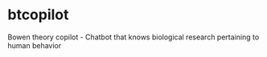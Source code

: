 # btcopilot
Bowen theory copilot - Chatbot that knows biological research pertaining to human behavior
